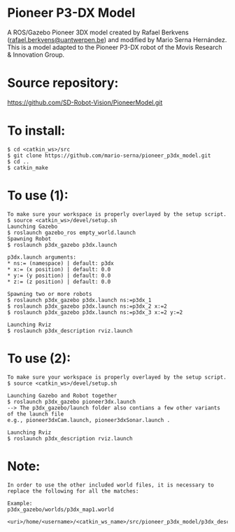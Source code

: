 # Pioneer P3-DX Model

A ROS/Gazebo Pioneer 3DX model created by Rafael Berkvens (rafael.berkvens@uantwerpen.be) and modified by Mario Serna Hernández. This is a model adapted to the Pioneer P3-DX robot of the Movis Research & Innovation Group.

# Source repository:
https://github.com/SD-Robot-Vision/PioneerModel.git

# To install:
```
$ cd <catkin_ws>/src
$ git clone https://github.com/mario-serna/pioneer_p3dx_model.git
$ cd ..
$ catkin_make
```

# To use (1):
```
To make sure your workspace is properly overlayed by the setup script.
$ source <catkin_ws>/devel/setup.sh
Launching Gazebo
$ roslaunch gazebo_ros empty_world.launch
Spawning Robot
$ roslaunch p3dx_gazebo p3dx.launch

p3dx.launch arguments:
* ns:= (namespace) | default: p3dx
* x:= (x position) | default: 0.0
* y:= (y position) | default: 0.0
* z:= (z position) | default: 0.0

Spawning two or more robots
$ roslaunch p3dx_gazebo p3dx.launch ns:=p3dx_1
$ roslaunch p3dx_gazebo p3dx.launch ns:=p3dx_2 x:=2
$ roslaunch p3dx_gazebo p3dx.launch ns:=p3dx_3 x:=2 y:=2

Launching Rviz
$ roslaunch p3dx_description rviz.launch
```

# To use (2):
```
To make sure your workspace is properly overlayed by the setup script.
$ source <catkin_ws>/devel/setup.sh

Launching Gazebo and Robot together 
$ roslaunch p3dx_gazebo pioneer3dx.launch
--> The p3dx_gazebo/launch folder also contians a few other variants of the launch file 
e.g., pioneer3dxCam.launch, pioneer3dxSonar.launch .

Launching Rviz
$ roslaunch p3dx_description rviz.launch
```

# Note:
```
In order to use the other included world files, it is necessary to replace the following for all the matches:

Example:
p3dx_gazebo/worlds/p3dx_map1.world

<uri>/home/<username>/<catkin_ws_name>/src/pioneer_p3dx_model/p3dx_description/meshes/chassis.stl</uri>

```
